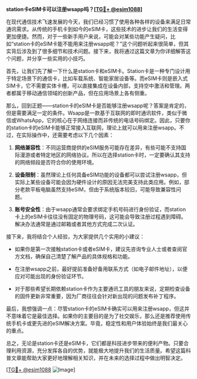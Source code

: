 **station卡eSIM卡可以注册wsapp吗？[[TG💪+ @esim1088](https://t.me/s/esim1088)]**

在现代通信技术飞速发展的今天，我们已经习惯了使用各种各样的设备来满足日常通讯需求。从传统的手机卡到如今的eSIM卡，这些技术的进步让我们的生活变得更加便捷。然而，对于一些新手用户来说，可能会对某些功能产生疑问，比如“station卡的eSIM卡能不能用来注册wsapp呢？”这个问题听起来很简单，但其实背后涉及到了很多细节和技术问题。接下来，我将通过这篇文章为你详细解答这个问题，并分享一些实用的小技巧。

首先，让我们先了解一下什么是station卡和eSIM卡。Station卡是一种专门设计用于特定场景下的通信卡，比如车载系统、智能家居设备等。而eSIM卡则是嵌入式SIM卡，它不需要实体卡槽，可以直接集成在设备内部，支持空中激活和管理。两者都属于移动通信领域的创新产品，但在应用场景上各有侧重。

那么，回到正题——station卡的eSIM卡是否能够注册wsapp呢？答案是肯定的，但是需要满足一定的条件。Wsapp是一款基于互联网的即时通讯软件，类似于微信或WhatsApp，它的核心在于网络连接而非传统的电话号码绑定。因此，只要你的station卡的eSIM卡能够正常接入互联网，理论上就可以用来注册wsapp。不过，在实际操作中，还需要考虑以下几个因素：

1. **网络兼容性**：不同运营商提供的eSIM服务可能存在差异，有些可能不支持国际漫游或者特定地区的网络协议。所以在选择station卡时，一定要确认其支持的网络频段是否符合你的使用环境。

2. **设备限制**：虽然理论上任何具备eSIM功能的设备都可以尝试注册wsapp，但实际上某些设备可能会因为硬件设计的原因无法完美支持此类应用。例如，部分老款平板电脑虽然支持eSIM，但由于系统版本较旧，可能导致兼容性问题。

3. **账号安全性**：由于wsapp通常会要求绑定手机号码进行身份验证，而station卡上的eSIM卡往往没有固定的物理号码，这可能会导致注册过程遇到障碍。解决办法通常是通过邮箱或者其他方式完成二次认证。

接下来，我将结合个人经验，为大家提供几个实用的小建议：

- 如果你是第一次接触station卡或者eSIM卡，建议先咨询专业人士或者查阅官方文档，确保自己清楚了解产品的具体规格和功能。
  
- 在注册wsapp之前，最好提前准备好备用联系方式（如电子邮件地址），以便应对可能出现的身份验证环节。

- 对于那些希望长期依赖station卡作为主要通讯工具的朋友来说，定期检查设备的固件更新非常重要，因为厂商往往会针对新出现的问题发布补丁程序。

最后，我想强调一点：尽管station卡的eSIM卡确实可以用来注册wsapp，但这并不意味着它是最佳选择。如果你的主要目的是为了社交娱乐，那么还是推荐使用传统手机卡或更先进的eSIM解决方案。毕竟，稳定性和用户体验始终是我们最关心的重点。

总之，无论是station卡还是eSIM卡，它们都是科技进步带来的便利产物。只要合理利用资源，充分发挥各自的优势，就能极大地提升我们的生活质量。希望这篇科普文章能帮助大家更好地理解相关知识，并在未来的选择过程中做出明智决定。

[[TG💪+ @esim1088](https://t.me/s/esim1088) ![Image](https://i.postimg.cc/4NQfJmqS/Snipaste-2025-05-13-00-14-12.png)]